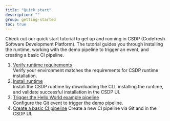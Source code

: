 ```yaml
---
title: "Quick start"
description: ""
group: getting-started
toc: true
---
```


Check out our quick start tutorial to get up and running in CSDP (Codefresh Software Development Platform). The tutorial guides you through installing the runtime, working with the demo pipeline to trigger an event, and creating a basic CI pipeline.  

1. [Verify runtime requirements]({{site.baseurl}}/docs/getting-started/quick-start/verify-requirements)  
  Verify your environment matches the requirements for CSDP runtime installation.
1. [Install runtime]({{site.baseurl}}/docs/getting-started/quick-start/runtime)  
  Install the CSDP runtime by downloading the CLI, installing the runtime, and validate successful installation in the CSDP UI.
1. [Trigger the Hello World example pipeline]({{site.baseurl}}/docs/getting-started/quick-start/hello-world)  
  Configure the Git event to trigger the demo pipeline. 
1. [Create a basic CI pipeline]({{site.baseurl}}/docs/getting-started/quick-start/create-ci-pipeline)
  Create a new CI pipeline via Git and in the CSDP UI.
